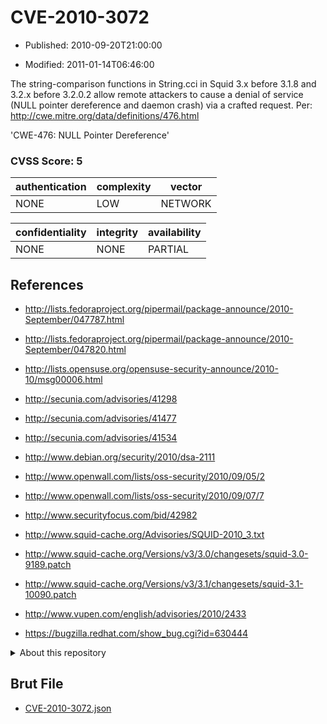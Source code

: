 # CVE-2010-3072

- Published: 2010-09-20T21:00:00

- Modified: 2011-01-14T06:46:00

The string-comparison functions in String.cci in Squid 3.x before 3.1.8 and 3.2.x before 3.2.0.2 allow remote attackers to cause a denial of service (NULL pointer dereference and daemon crash) via a crafted request. Per: http://cwe.mitre.org/data/definitions/476.html

'CWE-476: NULL Pointer Dereference'

### CVSS Score: **5**

| authentication | complexity | vector |
| --- | --- | --- |
| NONE | LOW | NETWORK |

| confidentiality | integrity | availability |
| --- | --- | --- |
| NONE | NONE | PARTIAL |

## References

* http://lists.fedoraproject.org/pipermail/package-announce/2010-September/047787.html

* http://lists.fedoraproject.org/pipermail/package-announce/2010-September/047820.html

* http://lists.opensuse.org/opensuse-security-announce/2010-10/msg00006.html

* http://secunia.com/advisories/41298

* http://secunia.com/advisories/41477

* http://secunia.com/advisories/41534

* http://www.debian.org/security/2010/dsa-2111

* http://www.openwall.com/lists/oss-security/2010/09/05/2

* http://www.openwall.com/lists/oss-security/2010/09/07/7

* http://www.securityfocus.com/bid/42982

* http://www.squid-cache.org/Advisories/SQUID-2010_3.txt

* http://www.squid-cache.org/Versions/v3/3.0/changesets/squid-3.0-9189.patch

* http://www.squid-cache.org/Versions/v3/3.1/changesets/squid-3.1-10090.patch

* http://www.vupen.com/english/advisories/2010/2433

* https://bugzilla.redhat.com/show_bug.cgi?id=630444

<details>
<summary>About this repository</summary> 

  This repository is part of the project [Live Hack CVE](https://github.com/Live-Hack-CVE). Main website can be found [www.live-hack.org](https://www.live-hack.org) 
  
  Made by [Sn0wAlice](https://github.com/Sn0wAlice) for the people that care about security and need to have a feed of the latest CVEs. Hope you enjoy it, don't forget to star the repo and follow me on [Twitter](https://twitter.com/Sn0wAlice) and [Github](https://github.com/Sn0wAlice). And that is my [personnal website](https://www.alice-snow.me/)

  - [Home Page](https://github.com/Live-Hack-CVE)
  - [Framework](https://github.com/Live-Hack-CVE/cve-framework)
  - [CVE database](https://github.com/Live-Hack-CVE/full_database)
  - [Changelog](https://github.com/Live-Hack-CVE/Changelog)
</details>

## Brut File

* [CVE-2010-3072.json](https://raw.githubusercontent.com/Live-Hack-CVE/full_database/main/cves/2010/CVE-2010-3072.json)

